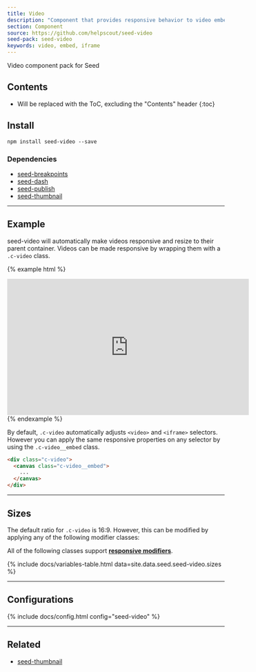 ```yaml
---
title: Video
description: "Component that provides responsive behavior to video embeds."
section: Component
source: https://github.com/helpscout/seed-video
seed-pack: seed-video
keywords: video, embed, iframe
---
```


Video component pack for Seed

## Contents

* Will be replaced with the ToC, excluding the "Contents" header
{:toc}

## Install

```
npm install seed-video --save
```


### Dependencies

* [seed-breakpoints](/seed/packs/seed-breakpoints)
* [seed-dash](/seed/packs/seed-dash)
* [seed-publish](/seed/packs/seed-publish)
* [seed-thumbnail](/seed/packs/seed-thumbnail)


---



## Example

seed-video will automatically make videos responsive and resize to their parent container. Videos can be made responsive by wrapping them with a `.c-video` class.

{% example html %}
<div class="c-video">
  <iframe width="560" height="315" src="https://www.youtube.com/embed/sn3fnvi9tew" frameborder="0" allowfullscreen></iframe>
</div>
{% endexample %}

By default, `.c-video` automatically adjusts `<video>` and `<iframe>` selectors. However you can apply the same responsive properties on any selector by using the `.c-video__embed` class.

```html
<div class="c-video">
  <canvas class="c-video__embed">
    ...
  </canvas>
</div>
```



---



## Sizes

The default ratio for `.c-video` is 16:9. However, this can be modified by applying any of the following modifier classes:

All of the following classes support **[responsive modifiers](/seed/packs/seed-breakpoints/#responsive-modifiers)**.

{% include docs/variables-table.html data=site.data.seed.seed-video.sizes %}



---



## Configurations

{% include docs/config.html config="seed-video" %}



---



## Related

* [seed-thumbnail](/seed/packs/seed-thumbnail)
